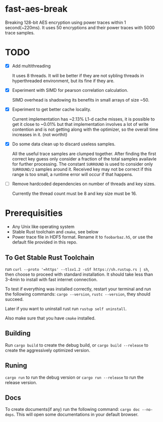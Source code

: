 # fast-aes-break
Breaking 128-bit AES encryption using power traces within 1 second(~220ms). It
uses 50 encryptions and their power traces with 5000 trace samples.

# TODO
- [x] Add multithreading

  It uses 8 threads. It will be better if they are not sybling threads in
  hyperthreaded environment, but its fine if they are.
- [x] Experiment with SIMD for pearson correlation calculation.

  SIMD overhead is shadowing its benefits in small arrays of size ~50.
- [x] Experiment to get better cache locality.

  Current implementation has ~2.13% L1-d cache misses, it is possible to get it
  close to ~0.01% but that implementation involves a lot of write contention and
  is not getting along with the optimizer, so the overall time increases in it.
  (not worthit)
- [x] Do some data clean up to discard useless samples.
  
  All the useful trace samples are clumped together. After finding the first
  correct key guess only consider a fraction of the total samples availavle for 
  further processing. The constant `SURROUND` is used to consider only `SURROUND/2`
  samples around it. Received key may not be correct if this range is too small,
  a runtime error will occur if that happens.
- [ ] Remove hardcoded dependencies on number of threads and key sizes.

  Currently the thread count must be 8 and key size must be 16.

# Prerequisities
- Any Unix like operating system
- Stable Rust toolchain and `cmake`, see below
- Power trace file in HDF5 format. Rename it to `foobarbaz.h5`, or use the
  default file provided in this repo.

## To Get Stable Rust Toolchain
run `curl --proto '=https' --tlsv1.2 -sSf https://sh.rustup.rs | sh`, then
choose to proceed with standard installation. It should take less than 3-4min 
to install with fast internet connection.

To test if everything was installed correctly, restart your terminal and run the
following commands: `cargo --version`, `rustc --version`, they should succeed.

Later if you want to uninstall rust run `rustup self uninstall`.

Also make sure that you have `cmake` installed.

## Building
Run `cargo build` to create the debug build, or `cargo build --release` to
create the aggressively optimized version.

## Runing
`cargo run` to run the debug version or `cargo run --release` to run the
release version.

## Docs
To create documents(if any) run the following command: `cargo doc --no-deps`.
This will open some documentations in your default browser.
